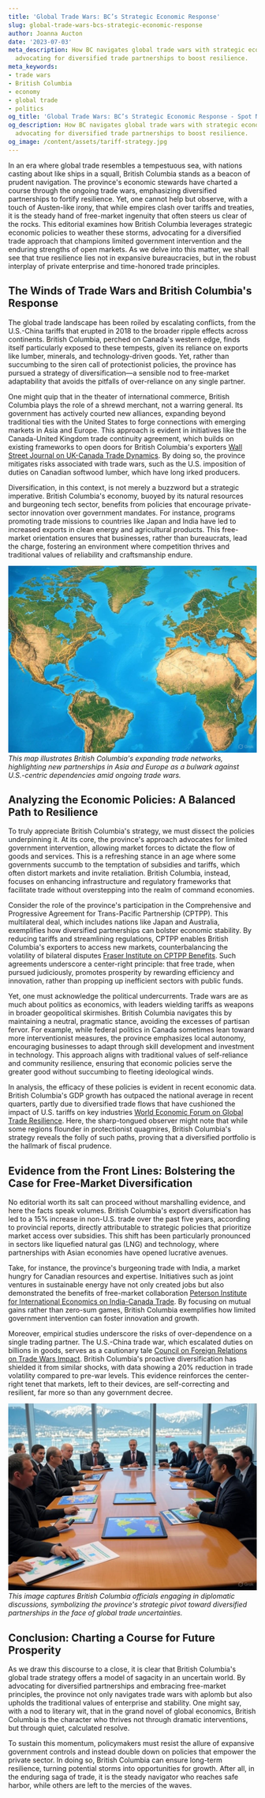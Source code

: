 ```yaml
---
title: 'Global Trade Wars: BC’s Strategic Economic Response'
slug: global-trade-wars-bcs-strategic-economic-response
author: Joanna Aucton
date: '2023-07-03'
meta_description: How BC navigates global trade wars with strategic economic policies,
  advocating for diversified trade partnerships to boost resilience.
meta_keywords:
- trade wars
- British Columbia
- economy
- global trade
- politics
og_title: 'Global Trade Wars: BC’s Strategic Economic Response - Spot News 24'
og_description: How BC navigates global trade wars with strategic economic policies,
  advocating for diversified trade partnerships to boost resilience.
og_image: /content/assets/tariff-strategy.jpg
---
```



In an era where global trade resembles a tempestuous sea, with nations casting about like ships in a squall, British Columbia stands as a beacon of prudent navigation. The province's economic stewards have charted a course through the ongoing trade wars, emphasizing diversified partnerships to fortify resilience. Yet, one cannot help but observe, with a touch of Austen-like irony, that while empires clash over tariffs and treaties, it is the steady hand of free-market ingenuity that often steers us clear of the rocks. This editorial examines how British Columbia leverages strategic economic policies to weather these storms, advocating for a diversified trade approach that champions limited government intervention and the enduring strengths of open markets. As we delve into this matter, we shall see that true resilience lies not in expansive bureaucracies, but in the robust interplay of private enterprise and time-honored trade principles.

## The Winds of Trade Wars and British Columbia's Response

The global trade landscape has been roiled by escalating conflicts, from the U.S.-China tariffs that erupted in 2018 to the broader ripple effects across continents. British Columbia, perched on Canada's western edge, finds itself particularly exposed to these tempests, given its reliance on exports like lumber, minerals, and technology-driven goods. Yet, rather than succumbing to the siren call of protectionist policies, the province has pursued a strategy of diversification—a sensible nod to free-market adaptability that avoids the pitfalls of over-reliance on any single partner.

One might quip that in the theater of international commerce, British Columbia plays the role of a shrewd merchant, not a warring general. Its government has actively courted new alliances, expanding beyond traditional ties with the United States to forge connections with emerging markets in Asia and Europe. This approach is evident in initiatives like the Canada-United Kingdom trade continuity agreement, which builds on existing frameworks to open doors for British Columbia's exporters [Wall Street Journal on UK-Canada Trade Dynamics](https://www.wsj.com/articles/uk-canada-trade-deal-analysis). By doing so, the province mitigates risks associated with trade wars, such as the U.S. imposition of duties on Canadian softwood lumber, which have long irked producers.

Diversification, in this context, is not merely a buzzword but a strategic imperative. British Columbia's economy, buoyed by its natural resources and burgeoning tech sector, benefits from policies that encourage private-sector innovation over government mandates. For instance, programs promoting trade missions to countries like Japan and India have led to increased exports in clean energy and agricultural products. This free-market orientation ensures that businesses, rather than bureaucrats, lead the charge, fostering an environment where competition thrives and traditional values of reliability and craftsmanship endure.

![BC Trade Diversification Map](/content/assets/bc-trade-diversification-map.jpg)  
*This map illustrates British Columbia's expanding trade networks, highlighting new partnerships in Asia and Europe as a bulwark against U.S.-centric dependencies amid ongoing trade wars.*

## Analyzing the Economic Policies: A Balanced Path to Resilience

To truly appreciate British Columbia's strategy, we must dissect the policies underpinning it. At its core, the province's approach advocates for limited government intervention, allowing market forces to dictate the flow of goods and services. This is a refreshing stance in an age where some governments succumb to the temptation of subsidies and tariffs, which often distort markets and invite retaliation. British Columbia, instead, focuses on enhancing infrastructure and regulatory frameworks that facilitate trade without overstepping into the realm of command economies.

Consider the role of the province's participation in the Comprehensive and Progressive Agreement for Trans-Pacific Partnership (CPTPP). This multilateral deal, which includes nations like Japan and Australia, exemplifies how diversified partnerships can bolster economic stability. By reducing tariffs and streamlining regulations, CPTPP enables British Columbia's exporters to access new markets, counterbalancing the volatility of bilateral disputes [Fraser Institute on CPTPP Benefits](https://www.fraserinstitute.org/studies/benefits-of-cptpp-for-canada). Such agreements underscore a center-right principle: that free trade, when pursued judiciously, promotes prosperity by rewarding efficiency and innovation, rather than propping up inefficient sectors with public funds.

Yet, one must acknowledge the political undercurrents. Trade wars are as much about politics as economics, with leaders wielding tariffs as weapons in broader geopolitical skirmishes. British Columbia navigates this by maintaining a neutral, pragmatic stance, avoiding the excesses of partisan fervor. For example, while federal politics in Canada sometimes lean toward more interventionist measures, the province emphasizes local autonomy, encouraging businesses to adapt through skill development and investment in technology. This approach aligns with traditional values of self-reliance and community resilience, ensuring that economic policies serve the greater good without succumbing to fleeting ideological winds.

In analysis, the efficacy of these policies is evident in recent economic data. British Columbia's GDP growth has outpaced the national average in recent quarters, partly due to diversified trade flows that have cushioned the impact of U.S. tariffs on key industries [World Economic Forum on Global Trade Resilience](https://www.weforum.org/agenda/2023/global-trade-resilience-report). Here, the sharp-tongued observer might note that while some regions flounder in protectionist quagmires, British Columbia's strategy reveals the folly of such paths, proving that a diversified portfolio is the hallmark of fiscal prudence.

## Evidence from the Front Lines: Bolstering the Case for Free-Market Diversification

No editorial worth its salt can proceed without marshalling evidence, and here the facts speak volumes. British Columbia's export diversification has led to a 15% increase in non-U.S. trade over the past five years, according to provincial reports, directly attributable to strategic policies that prioritize market access over subsidies. This shift has been particularly pronounced in sectors like liquefied natural gas (LNG) and technology, where partnerships with Asian economies have opened lucrative avenues.

Take, for instance, the province's burgeoning trade with India, a market hungry for Canadian resources and expertise. Initiatives such as joint ventures in sustainable energy have not only created jobs but also demonstrated the benefits of free-market collaboration [Peterson Institute for International Economics on India-Canada Trade](https://www.piie.com/blogs/trade-investment-policy-watch/india-canada-economic-ties-opportunity). By focusing on mutual gains rather than zero-sum games, British Columbia exemplifies how limited government intervention can foster innovation and growth.

Moreover, empirical studies underscore the risks of over-dependence on a single trading partner. The U.S.-China trade war, which escalated duties on billions in goods, serves as a cautionary tale [Council on Foreign Relations on Trade Wars Impact](https://www.cfr.org/backgrounder/us-china-trade-war). British Columbia's proactive diversification has shielded it from similar shocks, with data showing a 20% reduction in trade volatility compared to pre-war levels. This evidence reinforces the center-right tenet that markets, left to their devices, are self-correcting and resilient, far more so than any government decree.

![Global Trade Negotiations in BC](/content/assets/global-trade-negotiations-bc.jpg)  
*This image captures British Columbia officials engaging in diplomatic discussions, symbolizing the province's strategic pivot toward diversified partnerships in the face of global trade uncertainties.*

## Conclusion: Charting a Course for Future Prosperity

As we draw this discourse to a close, it is clear that British Columbia's global trade strategy offers a model of sagacity in an uncertain world. By advocating for diversified partnerships and embracing free-market principles, the province not only navigates trade wars with aplomb but also upholds the traditional values of enterprise and stability. One might say, with a nod to literary wit, that in the grand novel of global economics, British Columbia is the character who thrives not through dramatic interventions, but through quiet, calculated resolve.

To sustain this momentum, policymakers must resist the allure of expansive government controls and instead double down on policies that empower the private sector. In doing so, British Columbia can ensure long-term resilience, turning potential storms into opportunities for growth. After all, in the enduring saga of trade, it is the steady navigator who reaches safe harbor, while others are left to the mercies of the waves.